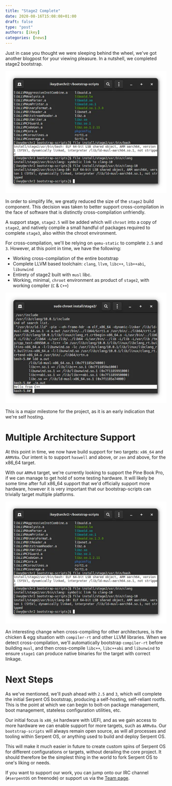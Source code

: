 ```yaml
---
title: "Stage2 Complete"
date: 2020-08-16T15:08:08+01:00
draft: false
type: "post"
authors: [ikey]
categories: [news]
---
```


Just in case you thought we were sleeping behind the wheel, we've got
another blogpost for your viewing pleasure. In a nutshell, we completed
stage2 bootstrap.

<!--more-->

![Complete build-target for ARMv8](../../static/img/blog/stage2-complete/ARMv8.webp)

In order to simplify life, we greatly reduced the size of the `stage2` build component.
This decision was taken to better support cross-compilation in the face of software that
is distinctly cross-compilation unfriendly.

A support stage, `stage2.5` will be added which will `chroot` into a copy of `stage2`, and
natively compile a small handful of packages required to complete `stage3`, also within the
chroot environment.

For cross-compilation, we'll be relying on `qemu-static` to complete `2.5` and `3`.
However, at this point in time, we have the following:

 - Working cross-compilation of the entire bootstrap
 - Complete LLVM based toolchain: `clang`, `llvm`, `libc++`, `lib++abi`, `libunwind`
 - Entirety of stage2 built with `musl` libc.
 - Working, minimal, `chroot` environment as product of `stage2`, with working compiler (`C` & `C++`)

![x86_64](/static/img/blog/stage2-complete/x86_64.webp "Working x86_64 chroot")

This is a major milestone for the project, as it is an early indication that we're self hosting.

# Multiple Architecture Support

At this point in time, we now have build support for two targets: `x86_64` and `ARMV8a`.
Our intent is to support `haswell` and above, or `zen` and above, for the x86_64 target.

With our `ARMv8` target, we're currently looking to support the Pine Book Pro, if we can
manage to get hold of some testing hardware. It will likely be some time after full
x86_64 support that we'd officially support more hardware, however it is very important
that our bootstrap-scripts can trivially target multiple platforms.

![ARMv8](/static/img/blog/stage2-complete/ARMv8.webp "ARMv8 validation")

An interesting change when cross-compiling for other architectures, is the chicken & egg
situation with `compiler-rt` and other LLVM libraries. When we detect cross-compilation,
we'll automatically bootstrap `compiler-rt` before building `musl`, and then cross-compile
`libc++`, `libc++abi` and `libunwind` to ensure `stage1` can produce native binaries for
the target with correct linkage.

# Next Steps

As we've mentioned, we'll push ahead with `2.5` and `3`, which will complete the initial
Serpent OS bootstrap, producing a self-hosting, self-reliant rootfs. This is the point
at which we can begin to bolt-on package management, boot management, stateless configuration
utilities, etc.

Our initial focus is `x86_64` hardware with UEFI, and as we gain access to more hardware we
can enable support for more targets, such as `ARMv8a`. Our `bootstrap-scripts` will always
remain open source, as will all processes and tooling within Serpent OS, or anything used
to build and deploy Serpent OS.

This will make it much easier in future to create custom spins of Serpent OS for different
configurations or targets, without derailing the core project. It should therefore be the
simplest thing in the world to fork Serpent OS to one's liking or needs.

If you want to support our work, you can jump onto our IRC channel (`#serpentOS` on freenode)
or support us via the [Team page](/team).
